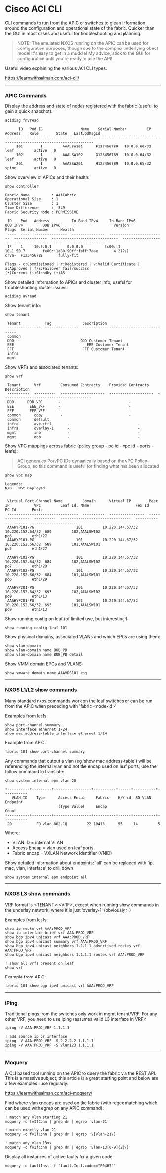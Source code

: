 # Cisco ACI CLI

CLI commands to run from the APIC or switches to glean information around the configuration and operational state of the fabric. Quicker than the GUI in most cases and useful for troubleshooting and planning.

> NOTE: The emulated NXOS running on the APIC can be used for configuration purposes, though due to the complex underlying obect model it's easy to get in a muddle! My advice, stick to the GUI for configuration until you're ready to use the API!

Useful video explaining the various ACI CLI types:

https://learnwithsalman.com/aci-cli/


---
### APIC Commands

Display the address and state of nodes registered with the fabric (useful to gain a quick snapshot):

```
acidiag fnvread

      ID   Pod ID                 Name    Serial Number         IP Address    Role        State   LastUpdMsgId
--------------------------------------------------------------------------------------------------------------
     101        1         AAALSW101      F123456789   10.0.0.66/32    leaf         active   0
     102        1         AAALSW102      G123456789   10.0.0.64/32    leaf         active   0
     201        1         AAASSW201      H123456789   10.0.0.65/32    spine        active   0
```

Show overview of APICs and their health:

```
show controller

Fabric Name          : AAAFabric
Operational Size     : 1
Cluster Size         : 1
Time Difference      : -349
Fabric Security Mode : PERMISSIVE

 ID    Pod   Address          In-Band IPv4     In-Band IPv6               OOB IPv4         OOB IPv6                        Version             Flags  Serial Number     Health
 ----  ----  ---------------  ---------------  -------------------------  ---------------  ------------------------------  ------------------  -----  ----------------  ------------------
 1*    1     10.0.0.1       0.0.0.0          fc00::1                    10.1.50.7        fe80::1a80:90ff:feff:7aae       4.2(7s)             crva-  F123456789       fully-fit

Flags - c:Commissioned | r:Registered | v:Valid Certificate | a:Approved | f/s:Failover fail/success
(*)Current (~)Standby (+)AS
```

Show detailed information fo APICs and cluster info; useful for troubleshooting cluster issues:

```
acidiag avread
```

Show tenant info:

```
show tenant

 Tenant           Tag              Description
 ---------------  ---------------  ----------------------------------------
 common
 DDD                              DDD Customer Tenant
 EEE								 EEE Customer Tenant
 FFF                               FFF Customer Tenant
 infra
 mgmt

```

Show VRFs and associated tenants:

```
show vrf

 Tenant      Vrf         Consumed Contracts    Provided Contracts    Description
 ----------  ----------  --------------------  --------------------  ----------------------------------------
 DDD      DDD VRF		-								-
 EEE       EEE_VRF		-								-
 FFF       FFF_VRF    	-								-
 common      copy        -                     			-
 common      default
 infra       ave-ctrl    	-                    			-
 infra       overlay-1   	-                     			-
 mgmt        inb         	-                     			-
 mgmt        oob         	-                     			-
```

Show VPC mappings across fabric (policy group - pc id - vpc id - ports - leafs):
> ACI generates Po/vPC IDs dynamically based on the vPC Policy-Group, so this command is useful for finding what has been allocated

```
show vpc map

Legends:
N/D : Not Deployed


 Virtual Port-Channel Name         Domain      Virtual IP        Peer IP           VPC         Leaf Id, Name                     Fex Id      PC Id       Ports
 --------------------------------  ----------  ----------------  ----------------  ----------  --------------------------------  ----------  ----------  --------------------
 AAAHYP101-PG                   101         10.220.144.67/32  10.220.152.64/32  689         102,AAALSW102                              po6         eth1/27
 AAAHYP101-PG                   101         10.220.144.67/32  10.220.152.66/32  689         101,AAALSW101                              po5         eth1/27

 AAAHYP102-PG                   101         10.220.144.67/32  10.220.152.64/32  684         102,AAALSW102                              po7         eth1/29
 AAAHYP102-PG                   101         10.220.144.67/32  10.220.152.66/32  684         101,AAALSW101                              po6         eth1/29

 AAAHYP201-PG                   101         10.220.144.67/32  10.220.152.64/32  693         102,AAALSW102                              po9         eth1/13
 AAAHYP201-PG                   101         10.220.144.67/32  10.220.152.66/32  693         101,AAALSW101                              po9         eth1/13

```

Show running config on leaf (of limited use, but interesting!):

```
show running-config leaf 101
```

Show physical domains, associated VLANs and which EPGs are using them:

```
show vlan-domain
show vlan-domain name BOB_PD
show vlan-domain name BOB_PD detail
```

Show VMM domain EPGs and VLANS:

```
show vmware domain name AAAVDS101 epg
```

---
### NXOS L1/L2 show commands

Many standard nxos commands work on the leaf switches or can be run from the APIC when preceding with 'fabric \<node-id\>'

Examples from leafs:

```
show port-channel summary
show interface ethernet 1/24
show mac address-table interface ethernet 1/24
```

Example from APIC:

```
fabric 101 show port-channel summary
```

Any commands that output a vlan (eg 'show mac address-table') will be referencing the internal vlan and not the encap used on leaf ports; use the follow command to translate:

```
show system internal epm vlan 20

+----------+---------+-----------------+----------+------+----------+-----------
   VLAN ID    Type      Access Encap     Fabric    H/W id  BD VLAN    Endpoint
                        (Type Value)     Encap                          Count
+----------+---------+-----------------+----------+------+----------+-----------
 20           FD vlan 802.1Q         22 10413      55     14         5
```

Where:
- VLAN ID = internal VLAN
- Access  Encap = vlan used on leaf ports
- Fabric encap = VXLAN Network Identifier (VNID)

Show detailed information about endpoints; 'all' can be replaced with 'ip, mac, vlan, interface' to drill down

```
show system internal epm endpoint all 
```

---
### NXOS L3 show commands

VRF format is \<TENANT\>:\<VRF\>, except when running show commands in the underlay network, where it is just 'overlay-1' (obviously :-) 

Examples from leafs:

```
show ip route vrf AAA:PROD_VRF
show ip interface brief vrf AAA:PROD_VRF
show bgp ipv4 unicast vrf AAA:PROD_VRF
show bgp ipv4 unicast summary vrf AAA:PROD_VRF
show bgp ipv4 unicast neighbors 1.1.1.1 advertised-routes vrf AAA:PROD_VRF
show bgp ipv4 unicast neighbors 1.1.1.1 routes vrf AAA:PROD_VRF

! show all vrfs present on leaf
show vrf
```

Example from APIC:

```
fabric 101 show bgp ipv4 unicast vrf AAA:PROD_VRF
```

---
### iPing

Traditional pings from the switches only work in mgmt tenant/VRF. For any other VRF, you need to use iping (assumes valid L3 interface in VRF):

```
iping -V AAA:PROD_VRF 1.1.1.1

! add source ip or interface
iping -V AAA:PROD_VRF -S 2.2.2.2 1.1.1.1
iping -V AAA:PROD_VRF -S vlan123 1.1.1.1

```

---
### Moquery

A CLI based tool running on the APIC to query the fabric via the REST API. This is a massive subject; this article is a great starting point and below are a few examples I use regularly:

https://learnwithsalman.com/aci-moquery/

Find where vlan encaps are used on the fabric (with regex matching which can be used with egrep on any APIC command):
```
! match any vlan starting 21
moquery -c fvIfConn | grep dn | egrep 'vlan-21'

! match exactly vlan 21
moquery -c fvIfConn | grep dn | egrep '\[vlan-21\]'

! match any vlan 13xx
moquery -c fvIfConn | grep dn | egrep 'vlan-13[0-9]{2}\]'
```

Display all instances of active faults for a given code:
```
moquery -c faultInst -f 'fault.Inst.code=="F0467"'
```

